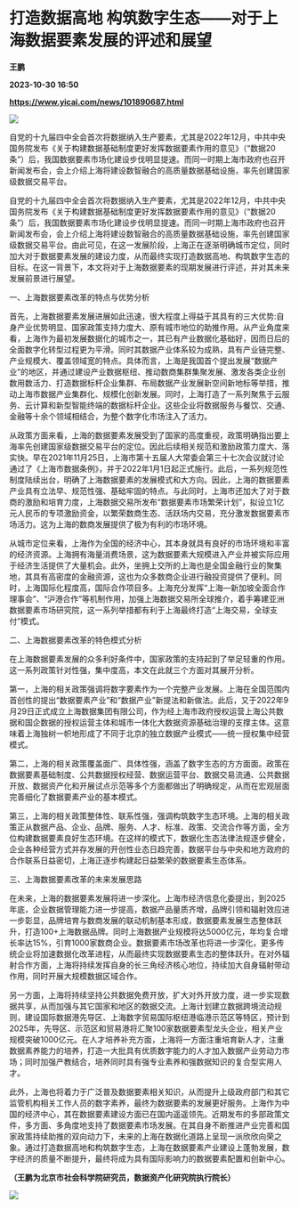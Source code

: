 # 打造数据高地 构筑数字生态——对于上海数据要素发展的评述和展望
**王鹏**

**2023-10-30 16:50**

**https://www.yicai.com/news/101890687.html**

![](https://imgcdn.yicai.com/uppics/slides/2023/10/3daa247b723ec44e8fc3b46e694bdaf0.jpg)

自党的十九届四中全会首次将数据纳入生产要素，尤其是2022年12月，中共中央国务院发布《关于构建数据基础制度更好发挥数据要素作用的意见》（“数据20条”）后，我国数据要素市场化建设步伐明显提速。而同一时期上海市政府也召开新闻发布会，会上介绍上海将建设数智融合的高质量数据基础设施，率先创建国家级数据交易平台。

自党的十九届四中全会首次将数据纳入生产要素，尤其是2022年12月，中共中央国务院发布《关于构建数据基础制度更好发挥数据要素作用的意见》（“数据20条”）后，我国数据要素市场化建设步伐明显提速。而同一时期上海市政府也召开新闻发布会，会上介绍上海将建设数智融合的高质量数据基础设施，率先创建国家级数据交易平台。由此可见，在这一发展阶段，上海正在逐渐明确城市定位，同时加大对于数据要素发展的建设力度，从而最终实现打造数据高地、构筑数字生态的目标。在这一背景下，本文将对于上海数据要素的现期发展进行评述，并对其未来发展前景进行展望。

一、上海数据要素改革的特点与优势分析

首先，上海数据要素发展进展如此迅速，很大程度上得益于其具有的三大优势:自身产业优势明显、国家政策支持力度大、原有城市地位的助推作用。从产业角度来看，上海作为最初发展数据化的城市之一，其已有产业数据化基础好，因而日后的全面数字化转型过程更为平滑。同时其数据产业体系较为成熟，具有产业链完整、产业规模大、覆盖领域宽的特点。具体而言，上海是我国首个提出发展“数据产业”的地区，并通过建设产业数据枢纽、推动数商集群集聚发展、激发各类企业创数用数活力、打造数据标杆企业集群、布局数据产业发展新空间新地标等举措，推动上海市数据产业集群化、规模化创新发展。同时，上海打造了一系列聚焦于云服务、云计算和新型智能终端的数据标杆企业。这些企业将数据服务与餐饮、交通、金融等十余个领域相结合，为整个数字化市场注入了活力。

从政策方面来看，上海的数据要素发展受到了国家的高度重视，政策明确指出要上海率先创建国家级数据交易平台的定位。因此后续相关规范和激励政策力度大、落实快。早在2021年11月25日，上海市第十五届人大常委会第三十七次会议就讨论通过了《上海市数据条例》，并于2022年1月1日起正式施行。此后，一系列规范性制度陆续出台，明确了上海数据要素的发展模式和大方向。因此，上海的数据要素产业具有立法早、规范性强、基础牢固的特点。与此同时，上海市还加大了对于数商的激励和培育力度，上海数据交易所发布“数据要素市场繁荣计划”，拟设立1亿元人民币的专项激励资金，以繁荣数商生态、活跃场内交易，充分激发数据要素市场活力。这为上海的数商发展提供了极为有利的市场环境。

从城市定位来看，上海作为全国的经济中心，其本身就具有良好的市场环境和丰富的经济资源。上海拥有海量消费场景，这为数据要素大规模进入产业并被实际应用于经济生活提供了大量机会。此外，坐拥上交所的上海也是全国金融行业的聚集地，其具有高密度的金融资源，这也为众多数商企业进行融投资提供了便利。同时，上海国际化程度高，国际合作项目多。上海充分发挥“上海—新加坡全面合作理事会”、“沪港合作”等机制作用，加强上海数据交易所全球推介，着手筹建亚洲数据要素市场研究院，这一系列举措都有利于上海最终打造“上海交易，全球支付”模式。

二、上海数据要素改革的特色模式分析

在上海数据要素发展的众多利好条件中，国家政策的支持起到了举足轻重的作用。这一系列政策针对性强，集中度高，本文在此就三个方面对其展开分析。

第一，上海的相关政策强调将数字要素作为一个完整产业发展。上海在全国范围内首创性的提出“数据要素产业”和“数据产业”新提法和新做法。此后，又于2022年9月29日正式成立上海数据集团有限公司，作为经上海市政府授权运营上海公共数据和国企数据的授权运营主体和城市一体化大数据资源基础治理的支撑主体。这意味着上海独树一帜地形成了不同于北京的独立数据产业模式——统一授权集中经营模式。

第二，上海的相关政策覆盖面广、具体性强，涵盖了数字生态的方方面面。政策在数据要素基础制度、公共数据授权经营、数据运营平台、数据交易流通、公共数据开放、数据资产化和开展试点示范等多个方面都做出了明确规定，从而在宏观层面完善细化了数据要素产业的基本模式。

第三，上海的相关政策整体性、联系性强，强调构筑数字生态环境。上海的相关政策正从数据产品、企业、品牌、服务、人才、标准、政策、交流合作等方面，全方位构建数据要素良好生态环境。在这样的模式下，数据化生态法律法规逐步健全，企业各种经营方式并存发展的开创性业态日趋完善，数据平台与中央和地方政府的合作联系日益密切，上海正逐步构建起日益繁荣的数据要素生态体系。

三、上海数据要素改革的未来发展思路

在未来，上海的数据要素发展将进一步深化。上海市经济信息化委提出，到2025年底，企业数据管理能力进一步提高，数据产品量质齐增，品牌引领和辐射效应进一步彰显，品牌培育与数商发展的联动机制基本形成，数据要素发展生态整体跃升，打造100+上海数据品牌。同时上海数据产业规模将达5000亿元，年均复合增长率达15%，引育1000家数商企业。数据要素市场改革也将进一步深化，更多传统企业将加速数据化改革进程，从而最终实现数据要素生态的整体跃升。在对外辐射合作方面，上海将持续发挥自身的长三角经济核心地位，持续加大自身辐射带动作用，同时开展大规模数据区域合作。

另一方面，上海将持续坚持公共数据免费开放，扩大对外开放力度，进一步实现数据共享，从而加强与其它国家和地区的数据交流。上海计划建立数据跨境流动规则，建设国际数据港先导区、上海数字贸易国际枢纽港临港示范区等特区，预计到2025年，先导区、示范区和贸易港将汇聚100家数据要素型龙头企业，相关产业规模突破1000亿元。在人才培养补充方面，上海将一方面注重培育新人才，注重数据素养能力的培养，打造一大批具有优质数字能力的人才加入数据产业劳动力市场；同时加强产教结合，培养同时具有强专业素养和强数据知识的复合型实用人才。

此外，上海也将着力于广泛普及数据要素相关知识，从而提升上级政府部门和其它监管机构相关工作人员的数字素养，最终为数据要素的发展更好服务。上海作为中国的经济中心，其在数据要素建设方面已在国内遥遥领先。近期发布的多部政策文件，多方面、多角度地支持了数据要素市场发展。在其自身不断推进产业完善和国家政策持续助推的双向动力下，未来的上海在数据化道路上呈现一派欣欣向荣之象。通过打造数据高地和构筑数字生态，上海在数据要素产业建设上蓬勃发展，数字经济的质量不断提升，最终将成为具有国际影响力的数据要素配置和创新中心。

**（王鹏为北京市社会科学院研究员，数据资产化研究院执行院长）**

**![](https://imgcdn.yicai.com/uppics/images/2023/10/6ca50f2ef6c4bfa76e400bfc59bcfef3.jpg)**